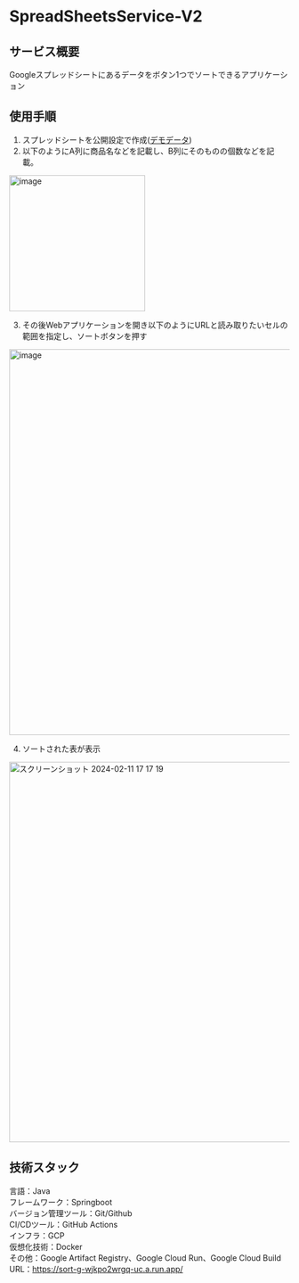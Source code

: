# SpreadSheetsService-V2
## サービス概要
Googleスプレッドシートにあるデータをボタン1つでソートできるアプリケーション
## 使用手順
1. スプレッドシートを公開設定で作成([デモデータ](https://docs.google.com/spreadsheets/d/1nzUSepxaUks9VCNR62k0DufJOud-juDM81AEC_JOnvg/edit?usp=sharing))
3. 以下のようにA列に商品名などを記載し、B列にそのものの個数などを記載。

<img width="244" alt="image" src="https://github.com/nogo-n/SpreadSheetsService-V2/assets/158240732/df7b8ee4-19d6-41e3-9fa1-fad3efdb19b9">

3. その後Webアプリケーションを開き以下のようにURLと読み取りたいセルの範囲を指定し、ソートボタンを押す
   
<img width="692" alt="image" src="https://github.com/nogo-n/SpreadSheetsService-V2/assets/158240732/1595c6c6-c620-4521-a96c-190d6f33decf">

4. ソートされた表が表示

<img width="682" alt="スクリーンショット 2024-02-11 17 17 19" src="https://github.com/nogo-n/SpreadSheetsService-V2/assets/158240732/59767d55-04db-4013-a283-8ae60282da36">




## 技術スタック
言語：Java <br>
フレームワーク：Springboot <br>
バージョン管理ツール：Git/Github <br>
CI/CDツール：GitHub Actions <br>
インフラ：GCP <br>
仮想化技術：Docker <br>
その他：Google Artifact Registry、Google Cloud Run、Google Cloud Build <br>
URL：https://sort-g-wjkpo2wrgq-uc.a.run.app/ <br>
